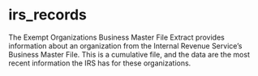 # irs_records
The Exempt Organizations Business Master File Extract provides information about an organization from the Internal Revenue Service’s Business Master File. This is a cumulative file, and the data are the most recent information the IRS has for these organizations.
